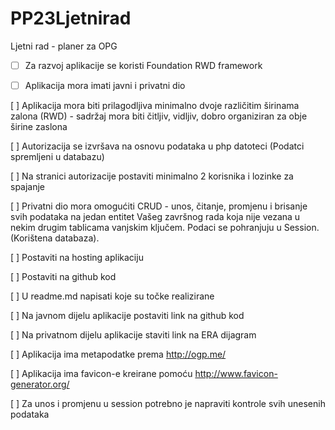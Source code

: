 # PP23Ljetnirad
Ljetni rad - planer za OPG

- [ ] Za razvoj aplikacije se koristi Foundation RWD framework

- [ ] Aplikacija mora imati javni i privatni dio

[ ] Aplikacija mora biti prilagodljiva minimalno dvoje različitim širinama zalona (RWD) - sadržaj mora biti čitljiv, vidljiv, dobro organiziran za obje širine zaslona

[ ] Autorizacija se izvršava na osnovu podataka u php datoteci (Podatci spremljeni u databazu)

[ ] Na stranici autorizacije postaviti minimalno 2 korisnika i lozinke za spajanje

[ ] Privatni dio mora omogućiti CRUD - unos, čitanje, promjenu i brisanje svih podataka na jedan entitet Vašeg završnog rada koja nije vezana u nekim drugim tablicama vanjskim ključem. Podaci se pohranjuju u Session. (Korištena databaza).

[ ] Postaviti na hosting aplikaciju

[ ] Postaviti na github kod

[ ] U readme.md napisati koje su točke realizirane

[ ] Na javnom dijelu aplikacije postaviti link na github kod

[ ] Na privatnom dijelu aplikacije staviti link na ERA dijagram

[ ] Aplikacija ima metapodatke prema http://ogp.me/

[ ] Aplikacija ima favicon-e kreirane pomoću http://www.favicon-generator.org/

[ ] Za unos i promjenu u session potrebno je napraviti kontrole svih unesenih podataka
